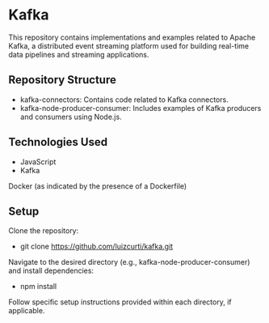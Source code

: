 # Kafka
This repository contains implementations and examples related to Apache Kafka, a distributed event streaming platform used for building real-time data pipelines and streaming applications.

## Repository Structure
* kafka-connectors: Contains code related to Kafka connectors.
* kafka-node-producer-consumer: Includes examples of Kafka producers and consumers using Node.js.

## Technologies Used
- JavaScript
- Kafka

Docker (as indicated by the presence of a Dockerfile)

## Setup
Clone the repository:
* git clone https://github.com/luizcurti/kafka.git

Navigate to the desired directory (e.g., kafka-node-producer-consumer) and install dependencies:
* npm install

Follow specific setup instructions provided within each directory, if applicable.
